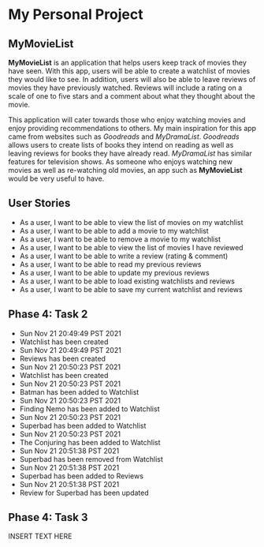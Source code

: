 # My Personal Project

## MyMovieList

**MyMovieList** is an application that helps users keep track of movies they have seen. With this app, users will be 
able to create a watchlist of movies they would like to see. In addition, users will also be able to leave reviews of 
movies they have previously watched. Reviews will include a rating on a scale of one to five stars and a comment about 
what they thought about the movie.

This application will cater towards those who enjoy watching movies and enjoy providing recommendations to others. My
main inspiration for this app came from websites such as *Goodreads* and *MyDramaList*. *Goodreads* allows users to create
lists of books they intend on reading as well as leaving reviews for books they have already read. *MyDramaList* has
similar features for television shows. As someone who enjoys watching new movies as well as re-watching old movies, an
app such as **MyMovieList** would be very useful to have.

## User Stories

- As a user, I want to be able to view the list of movies on my watchlist
- As a user, I want to be able to add a movie to my watchlist
- As a user, I want to be able to remove a movie to my watchlist 
- As a user, I want to be able to view the list of movies I have reviewed
- As a user, I want to be able to write a review (rating & comment)
- As a user, I want to be able to read my previous reviews
- As a user, I want to be able to update my previous reviews
- As a user, I want to be able to load existing watchlists and reviews
- As a user, I want to be able to save my current watchlist and reviews

## Phase 4: Task 2

- Sun Nov 21 20:49:49 PST 2021
- Watchlist has been created
- Sun Nov 21 20:49:49 PST 2021
- Reviews has been created
- Sun Nov 21 20:50:23 PST 2021
- Watchlist has been created
- Sun Nov 21 20:50:23 PST 2021
- Batman has been added to Watchlist
- Sun Nov 21 20:50:23 PST 2021
- Finding Nemo has been added to Watchlist
- Sun Nov 21 20:50:23 PST 2021
- Superbad has been added to Watchlist
- Sun Nov 21 20:50:23 PST 2021
- The Conjuring has been added to Watchlist
- Sun Nov 21 20:51:38 PST 2021
- Superbad has been removed from Watchlist
- Sun Nov 21 20:51:38 PST 2021
- Superbad has been added to Reviews
- Sun Nov 21 20:51:38 PST 2021
- Review for Superbad has been updated

## Phase 4: Task 3

INSERT TEXT HERE
